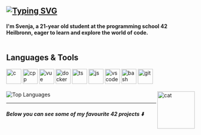 <a href="https://git.io/typing-svg"><img src="https://readme-typing-svg.demolab.com?font=Fira+Code&size=30&duration=3500&pause=1000&color=69C7FF&background=102A3A00&vCenter=true&&repeat=false&random=false&width=435&lines=Nice+to+meet+you+%F0%9F%90%B3" alt="Typing SVG" /></a>
---

#### I'm Svenja, a 21-year old student at the programming school **42 Heilbronn**, eager to learn and explore the world of code. <br><br>

## Languages & Tools

<div>
  <img src="https://cdn.jsdelivr.net/gh/devicons/devicon/icons/c/c-plain.svg" title="c" alt="c" width="40" height="40"/>     
  <img src="https://cdn.jsdelivr.net/gh/devicons/devicon/icons/cplusplus/cplusplus-plain.svg" title="cpp" alt="cpp" width="40" height="40"/>
  <img src="https://cdn.jsdelivr.net/gh/devicons/devicon/icons/vuejs/vuejs-original.svg" title="vue" alt="vue" width="40" height="40"/>
  <img src="https://cdn.jsdelivr.net/gh/devicons/devicon/icons/docker/docker-plain.svg" title="docker" alt="docker" width="40" height="40"/>
  <img src="https://cdn.jsdelivr.net/gh/devicons/devicon/icons/typescript/typescript-plain.svg" title="ts" alt="ts" width="40" height="40"/>
  <img src="https://cdn.jsdelivr.net/gh/devicons/devicon/icons/javascript/javascript-plain.svg" title="js" alt="js" width="40" height="40"/>
  <img src="https://cdn.jsdelivr.net/gh/devicons/devicon/icons/vscode/vscode-original.svg" title="vscode" alt="vscode" width="40" height="40"/>
  <img src="https://cdn.jsdelivr.net/gh/devicons/devicon/icons/bash/bash-plain.svg" title="bash" alt="bash" width="40" height="40"/>
  <img src="https://cdn.jsdelivr.net/gh/devicons/devicon/icons/git/git-original.svg" title="git" alt="git" width="40" height="40"/>
</div>    

<br>

<img src="https://github-readme-stats.vercel.app/api/top-langs/?username=lavendelchen&layout=donut&langs_count=5&theme=dark" alt="Top Languages">

<img src="https://64.media.tumblr.com/804bdb2472805155f91585622f55c1c9/c713732b9d4d4361-15/s1280x1920/bb80be58ef4cf54efc0234babbb1abe60f6044c8.jpg" title="cat" alt="cat" height="100" style="max-width: 100%;"  align="right">
</div>

---

##### Below you can see some of my favourite 42 projects ⬇️

